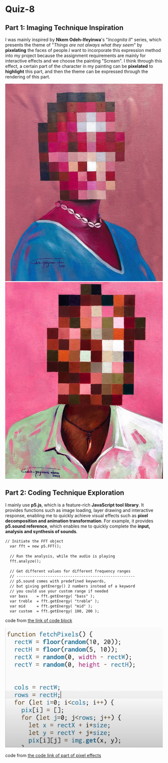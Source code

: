# Quiz-8

## Part 1: Imaging Technique Inspiration

I was mainly inspired by **Nkem Odeh-Ifeyinwa**'s "_Incognita II_" series, which presents the theme of "_Things are not always what they seem_" by **pixelating** the faces of people.I want to incorporate this expression method into my project because the assignment requirements are mainly for interactive effects and we choose the painting "Scream". I think through this effect, a certain part of the character in my painting can be **pixelated** to **highlight** this part, and then the theme can be expressed through the rendering of this part.

![Pixel art work from Nkem Odeh-Ifeyinwa](readmeImages/185192808_120469360180151_8212638913963074536_n.jpg)
![Pixel art work from Nkem Odeh-Ifeyinwa](readmeImages/nkem_odeh.ifeyinwa_oil_portrait_with_the_face_pixelated.jpg)

## Part 2: Coding Technique Exploration

I mainly use **p5.js**, which is a feature-rich **JavaScript tool library**. It provides functions such as image loading, layer drawing and interactive response, enabling me to quickly achieve visual effects such as **pixel decomposition and animation transformation**. For example, it provides **p5.sound reference**, which enables me to quickly complete the **input, analysis and synthesis of sounds**.

```
// Initiate the FFT object
  var fft = new p5.FFT();

  // Run the analysis, while the audio is playing
  fft.analyze();

  // Get different values for different frequency ranges
  // -----------------------------------------------------
  // p5.sound comes with predefined keywords,
  // but giving getEnergy() 2 numbers instead of a keyword
  // you could use your custom range if needed
  var bass    = fft.getEnergy( "bass" );
  var treble  = fft.getEnergy( "treble" );
  var mid     = fft.getEnergy( "mid" );
  var custom  = fft.getEnergy( 100, 200 );
```

code from [the link of code block](https://tympanus.net/codrops/2018/03/06/creative-audio-visualizers/)

![Code of Pixel Effects](readmeImages/p5jsPixelEffects.png)

code from [the code link of part of pixel effects](https://www.youtube.com/watch?v=FIvHnnOJ-7o)
